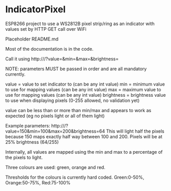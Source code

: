 # IndicatorPixel
ESP8266 project to use a WS2812B pixel strip/ring as an indicator with values set by HTTP GET call over WiFi

Placeholder README.md

Most of the documentation is in the code.

Call it using http://<ip address of ESP8266>/?value=<value>&min=<min>&max=<max>&brightness=<brightness>

NOTE: parameters MUST be passed in order and are all mandatory currently.

value = value to set indicator to (can be any int value)
min = minimum value to use for mapping values (can be any int value)
max = maximum value to use for mapping values (can be any int value)
brightness = brightness value to use when displaying pixels (0-255 allowed, no validation yet)

value can be less than or more than min/max and appears to work as expected (eg no pixels light or all of them light)

Example parameters: http://<ip address of ESP8266>/?value=150&min=100&max=200&brightness=64
This will light half the pixels because 150 maps exactly half way between 100 and 200. Pixels will be at 25% brightness (64/255)

Internally, all values are mapped using the min and max to a percentage of the pixels to light.

Three colours are used: green, orange and red.

Thresholds for the colours is currently hard coded. Green:0-50%, Orange:50-75%, Red:75-100%

